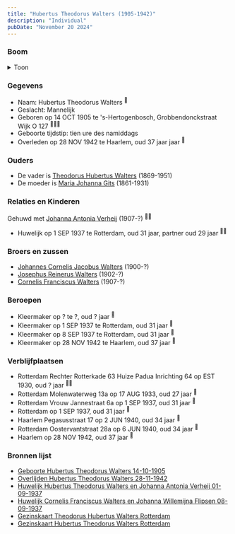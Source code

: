 ```yaml
---
title: "Hubertus Theodorus Walters (1905-1942)"
description: "Individual"
pubDate: "November 20 2024"
---
```


### Boom
<details><summary>Toon</summary>

![test](https://www.plantuml.com/plantuml/svg/dPDHRzem4CVV_IbExKEVa1922a685gfGXhQsscZtY9paHhmuDh8TLQZYk-zeaWPDsrhjpJhxx_lvVicrTTougfJC5aBjkE4b93mjjaPNAhlHKXjmXYjBMwWSoqM6a0gJIgpNMExS7aei4pIsBbc71hNRxv2Tt9fARYsyC02OQvEXMUSYBHHQEvcKNAZf509sOEm27bvRMLOdpjOvwaoRoiAoeYQE5j-vf1xs3BY5Jvxd3KE0ypXOX8ivTNZv8L1c1vYC4vxiDubsJk9u2lq8Pe-tu8yk8xYmlINTfRUe4ctJ_2HaYqhA3LVP9ZNQsaGJ8wNz05QpE_2Zq8VOx0YruVl2ZU2mqZbNYiEjS2TSbyIrcCT17FoBouDlySEHowUuKbYW-W1FMAUYm8UlT1MQZ9STrMJyZ5acrBO-kdhyJ0sYw1LjGMZz0CwbsEPkZrBgPy8xi6QKlLvpWZLlw0fDaWh7hT60jUtUr7IsVfSq6i2RwVTb-GEulrdJyxpmFsJrHt1t_qJfGH-Md1k9nz6qiAshcN9QaRidD3cAdntfXxJH1r4By8Od0jv5kuAhlrXgVGuxISC_Iw9Hjaw6h27k2kmQLKQ_z2y0)
</details>

### Gegevens
- Naam: Hubertus Theodorus Walters <sup><a href="../s00103/" style="text-decoration:none" title="Geboorte Hubertus Theodorus Walters 14-10-1905">:link:</a></sup>
- Geslacht: Mannelijk
- Geboren op 14 OCT 1905 te 's-Hertogenbosch, Grobbendonckstraat Wijk O 127 <sup><a href="../s00103/" style="text-decoration:none" title="Geboorte Hubertus Theodorus Walters 14-10-1905">:link:</a><a href="../s00235/" style="text-decoration:none" title="Gezinskaart Theodorus Hubertus Walters Rotterdam">:link:</a><a href="../s00234/" style="text-decoration:none" title="Gezinskaart Hubertus Theodorus Walters Rotterdam">:link:</a></sup>
- Geboorte tijdstip: tien ure des namiddags
- Overleden op 28 NOV 1942 te Haarlem, oud 37 jaar jaar <sup><a href="../s00108/" style="text-decoration:none" title="Overlijden Hubertus Theodorus Walters 28-11-1942">:link:</a></sup>

### Ouders
- De vader is [Theodorus Hubertus Walters](../i00075/) (1869-1951)
- De moeder is [Maria Johanna Gits](../i00076/) (1861-1931)

### Relaties en Kinderen

Gehuwd met [Johanna Antonia Verheij](../i00086/) (1907-?) <sup><a href="../s00106/" style="text-decoration:none" title="Huwelijk Hubertus Theodorus Walters en Johanna Antonia Verheij 01-09-1937">:link:</a><a href="../s00234/" style="text-decoration:none" title="Gezinskaart Hubertus Theodorus Walters Rotterdam">:link:</a></sup>
- Huwelijk op 1 SEP 1937 te Rotterdam, oud 31 jaar, partner oud 29 jaar <sup><a href="../s00106/" style="text-decoration:none" title="Huwelijk Hubertus Theodorus Walters en Johanna Antonia Verheij 01-09-1937">:link:</a><a href="../s00234/" style="text-decoration:none" title="Gezinskaart Hubertus Theodorus Walters Rotterdam">:link:</a></sup>

### Broers en zussen
- [Johannes Cornelis Jacobus Walters](../i00083/) (1900-?)
- [Josephus Reinerus Walters](../i00073/) (1902-?)
- [Cornelis Franciscus Walters](../i00085/) (1907-?)

### Beroepen
- Kleermaker op ? te ?, oud ? jaar <sup><a href="../s00234/" style="text-decoration:none" title="Gezinskaart Hubertus Theodorus Walters Rotterdam">:link:</a></sup>
- Kleermaker op 1 SEP 1937 te Rotterdam, oud 31 jaar <sup><a href="../s00106/" style="text-decoration:none" title="Huwelijk Hubertus Theodorus Walters en Johanna Antonia Verheij 01-09-1937">:link:</a></sup>
- Kleermaker op 8 SEP 1937 te Rotterdam, oud 31 jaar <sup><a href="../s00107/" style="text-decoration:none" title="Huwelijk Cornelis Franciscus Walters en Johanna Willemijna Flipsen 08-09-1937">:link:</a></sup>
- Kleermaker op 28 NOV 1942 te Haarlem, oud 37 jaar <sup><a href="../s00108/" style="text-decoration:none" title="Overlijden Hubertus Theodorus Walters 28-11-1942">:link:</a></sup>

### Verblijfplaatsen
- Rotterdam Rechter Rotterkade 63 Huize Padua Inrichting 64 op EST 1930, oud ? jaar  <sup><a href="../s00234/" style="text-decoration:none" title="Gezinskaart Hubertus Theodorus Walters Rotterdam">:link:</a><a href="../s00236/" style="text-decoration:none" title="Huize Padua Rotterdam">:link:</a></sup>
- Rotterdam Molenwaterweg 13a op 17 AUG 1933, oud 27 jaar  <sup><a href="../s00234/" style="text-decoration:none" title="Gezinskaart Hubertus Theodorus Walters Rotterdam">:link:</a></sup>
- Rotterdam Vrouw Jannestraat 6a op 1 SEP 1937, oud 31 jaar  <sup><a href="../s00234/" style="text-decoration:none" title="Gezinskaart Hubertus Theodorus Walters Rotterdam">:link:</a></sup>
- Rotterdam  op 1 SEP 1937, oud 31 jaar  <sup><a href="../s00106/" style="text-decoration:none" title="Huwelijk Hubertus Theodorus Walters en Johanna Antonia Verheij 01-09-1937">:link:</a></sup>
- Haarlem Pegasusstraat 17 op 2 JUN 1940, oud 34 jaar  <sup><a href="../s00234/" style="text-decoration:none" title="Gezinskaart Hubertus Theodorus Walters Rotterdam">:link:</a></sup>
- Rotterdam Oostervantstraat 28a op 6 JUN 1940, oud 34 jaar  <sup><a href="../s00234/" style="text-decoration:none" title="Gezinskaart Hubertus Theodorus Walters Rotterdam">:link:</a></sup>
- Haarlem  op 28 NOV 1942, oud 37 jaar  <sup><a href="../s00108/" style="text-decoration:none" title="Overlijden Hubertus Theodorus Walters 28-11-1942">:link:</a></sup>

### Bronnen lijst
- [Geboorte Hubertus Theodorus Walters 14-10-1905](../s00103/)
- [Overlijden Hubertus Theodorus Walters 28-11-1942](../s00108/)
- [Huwelijk Hubertus Theodorus Walters en Johanna Antonia Verheij 01-09-1937](../s00106/)
- [Huwelijk Cornelis Franciscus Walters en Johanna Willemijna Flipsen 08-09-1937](../s00107/)
- [Gezinskaart Theodorus Hubertus Walters Rotterdam](../s00235/)
- [Gezinskaart Hubertus Theodorus Walters Rotterdam](../s00234/)